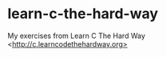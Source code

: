 learn-c-the-hard-way
====================

My exercises from Learn C The Hard Way &lt;http://c.learncodethehardway.org>